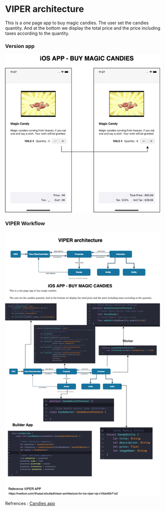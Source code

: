 # **VIPER architecture**

This is a one page app to buy magic candies. The user set the candies quantity. And at the bottom we display the total price and the price including taxes according to the quantity.

### Version app  

![Flow Diagram](https://github.com/viktorHbenitez/VIPER-MAGIC-CANDIES-APP/blob/main/Sketch/app.png)  

### VIPER Workflow

![Flow Diagram](https://github.com/viktorHbenitez/VIPER-MAGIC-CANDIES-APP/blob/main/Sketch/Clean-architectureiOS.png)  


Refrences : 
[Candies app](https://medium.com/@saad.eloulladi/clean-architecture-for-ios-viper-vip-c19de40b71e2)

